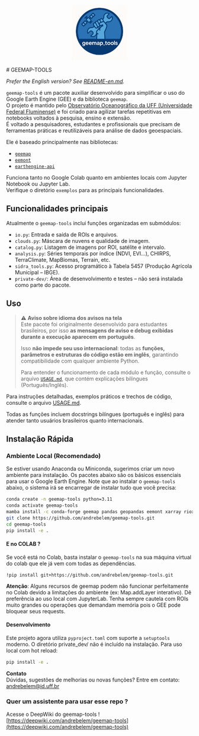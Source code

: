 <p align="center">
  <img src="geemap_tools_logo.png" alt="geemap-tools logo" width="150"/>
</p>
# GEEMAP-TOOLS

*Prefer the English version? See [README-en.md](./README-en.md).*

`geemap-tools` é um pacote auxiliar desenvolvido para simplificar o uso do Google Earth Engine (GEE) e da biblioteca `geemap`.  
O projeto é mantido pelo [Observatório Oceanográfico da UFF (Universidade Federal Fluminense)](https://observatoriooceanografico.org) e foi criado para agilizar tarefas repetitivas em notebooks voltados à pesquisa, ensino e extensão.  
É voltado a pesquisadores, estudantes e profissionais que precisam de ferramentas práticas e reutilizáveis para análise de dados geoespaciais.


Ele é baseado principalmente nas bibliotecas:
- [`geemap`](https://github.com/giswqs/geemap)
- [`eemont`](https://github.com/davemlz/eemont)
- [`earthengine-api`](https://developers.google.com/earth-engine/guides/python_install)

Funciona tanto no Google Colab quanto em ambientes locais com Jupyter Notebook ou Jupyter Lab.<br>
Verifique o diretório `exemplos` para as principais funcionalidades.

## Funcionalidades principais

Atualmente o `geemap-tools` inclui funções organizadas em submódulos:

- `io.py`: Entrada e saída de ROIs e arquivos.
- `clouds.py`: Máscara de nuvens e qualidade de imagem.
- `catalog.py`: Listagem de imagens por ROI, satélite e intervalo.
- `analysis.py`: Séries temporais por índice (NDVI, EVI...), CHIRPS, TerraClimate, MapBiomas, Terrain, etc.
- `sidra_tools.py`: Acesso programático à Tabela 5457 (Produção Agrícola Municipal – IBGE).
- `private-dev/`: Área de desenvolvimento e testes – não será instalada como parte do pacote.

## Uso
> ⚠️ **Aviso sobre idioma dos avisos na tela**  
> Este pacote foi originalmente desenvolvido para estudantes brasileiros, por isso **as mensagens de aviso e debug exibidas durante a execução aparecem em português**.  
>  
> Isso **não impede seu uso internacional**: todas as **funções, parâmetros e estruturas do código estão em inglês**, garantindo compatibilidade com qualquer ambiente Python.  
>  
> Para entender o funcionamento de cada módulo e função, consulte o arquivo [`USAGE.md`](./USAGE.md), que contém explicações bilíngues (Português/Inglês).

Para instruções detalhadas, exemplos práticos e trechos de código, consulte o arquivo [USAGE.md](./USAGE.md).

Todas as funções incluem docstrings bilíngues (português e inglês) para atender tanto usuários brasileiros quanto internacionais.


## Instalação Rápida

### Ambiente Local (Recomendado)

Se estiver usando Anaconda ou Miniconda, sugerimos criar um novo ambiente para instalação. Os pacotes abaixo são os básicos essenciais para usar o Google Earth Engine. Note que ao instalar o `geemap-tools` abaixo, o sistema irá se encarregar de instalar tudo que você precisa:

```bash
conda create -n geemap-tools python=3.11
conda activate geemap-tools
mamba install -c conda-forge geemap pandas geopandas eemont xarray rioxarray matplotlib openpyxl
git clone https://github.com/andrebelem/geemap-tools.git
cd geemap-tools
pip install -e .
```
#### E no COLAB ?

Se você está no Colab, basta instalar o `geemap-tools` na sua máquina virtual do colab que ele já vem com todas as dependências.
```
!pip install git+https://github.com/andrebelem/geemap-tools.git
```
**Atenção**: Alguns recursos de geemap podem não funcionar perfeitamente no Colab devido a limitações do ambiente (ex: Map.addLayer interativo). Dê preferência ao uso local com JupyterLab. Tenha sempre cautela com ROIs muito grandes ou operações que demandam memória pois o GEE pode bloquear seus requests.

#### Desenvolvimento

Este projeto agora utiliza `pyproject.toml` com suporte a `setuptools` moderno. O diretório private_dev/ não é incluído na instalação. Para uso local com hot reload:
```bash
pip install -e .
```

**Contato**<br>
Dúvidas, sugestões de melhorias ou novas funções?
Entre em contato: [andrebelem@id.uff.br](mailto:andrebelem@id.uff.br)

### Quer um assistente para usar esse repo ?

Acesse o DeepWiki do geemap-tools ! [https://deepwiki.com/andrebelem/geemap-tools](https://deepwiki.com/andrebelem/geemap-tools)

